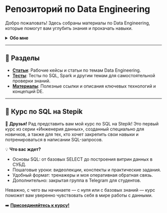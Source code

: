 # Репозиторий по Data Engineering

Добро пожаловать! Здесь собраны материалы по Data Engineering, которые помогут вам углубить знания и прокачать навыки.

<details>
 <summary><strong>Обо мне</strong></summary>

Мне очень интересна область Data Engineering, я регулярно учусь, стараюсь охватить все и сразу, а также внедрить знания в рабочие процессы (если это не запрещено политикой банка).
У меня есть опыт программирования, разворачивания облачных сервисов, настройки автоматических потоков данных.
Если у вас будут вопросы, смело пишите мне. 
Также я могу помочь дистанционно по SQL и Python. Расскажу, с чего начать и что важно для смены  проф. области.

### До IT

Я закончил факультет Бауманки по робототехнике, но поработать в этой области не получилось.
Работал инженером-конструктором, создавал отдельные узлы для габаритно-массового макета коммерческого спутника.
Продолжительное время после я трудился также инженером на ОПК.

### Почему IT и данные?

Работая на ОПК, я понял, что мне тут не интересно, плюс моя специальность уж очень узкая. А еще я люблю таблички.
Весь 2020 год в свободное время на работе я ботал Stepik по SQL. 

### Войти в IT

С багажом знаний из материалов двух начальных курсов в 2021 году попал в Сбер на позицию релизного менеджера.
Особых знаний эта роль не требовала, но вся IT терминология, необходимость знать элементарные Linux команды и полная смена сфера деятельности периодически заставляли меня неслабо так нервничать.

### Так что там с Data engineering?

В этой команде произошел мой рост в контексте общей подготовки, базовых вещей. Также я выполнял роль Devops администратора.
Приблизиться к боевым задачам инженеров так и не вышло.
Поэтому с недавнего времени я в новой команде в роли data engineer!

</details>

---

## 📂 Разделы

- **[Статьи](articles/)**: Рабочие кейсы и статьи по темам Data Engineering.  
- **[Тесты](tests/)**: Тесты по SQL, Spark и другим темам для самостоятельной проверки знаний.  
- **[Материалы](materials/)**: Полезные ссылки и описания ключевых технологий и концепций DE.  

---

## 🚀 Курс по SQL на Stepik

👋 **Друзья!** Рад представить вам мой курс по SQL на Stepik! Это первый курс из серии «Инженерия данных», созданный специально для новичков, а также для тех, кто хочет закрепить свои навыки и потренироваться в написании SQL-запросов.

💡 **Что вас ждет?**  
- Основы SQL: от базовых SELECT до построения витрин данных в СУБД.  
- Пошаговые уроки: видеолекции, конспекты и практические задания.  
- Удобный формат: тренажеры и моя оперативная обратная связь.  
- Дополнительно: закрытая группа в Telegram для студентов.  

Неважно, с чего вы начинаете — с нуля или с базовых знаний — курс поможет вам уверенно чувствовать себя в мире работы с данными. 

➡️ **[Присоединяйтесь к курсу!](https://stepik.org/a/210499)**  
